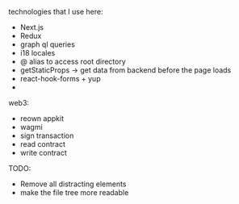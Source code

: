  technologies that I use here:
 - Next.js
 - Redux
 - graph ql queries
 - i18 locales
 - @ alias to access root directory
 - getStaticProps -> get data from backend before the page loads
 - react-hook-forms + yup
 - 

 web3:
 - reown appkit
 - wagmi
 - sign transaction
 - read contract
 - write contract
 
 TODO:
 - Remove all distracting elements
 - make the file tree more readable
